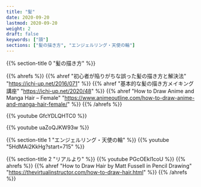 ```yaml
---
title: "髪"
date: 2020-09-20
lastmod: 2020-09-20
weight: 2
draft: false
keywords: ["頭"]
sections: ["髪の描き方", "エンジェルリング・天使の輪"]
---
```


{{% section-title 0 "髪の描き方" %}}


{{% ahrefs %}}
  {{% ahref "初心者が陥りがちな誤った髪の描き方と解決法" "https://ichi-up.net/2016/071" %}}
  {{% ahref "基本的な髪の描き方メイキング講座" "https://ichi-up.net/2020/48" %}}
  {{% ahref "How to Draw Anime and Manga Hair – Female" "https://www.animeoutline.com/how-to-draw-anime-and-manga-hair-female/" %}}
{{% /ahrefs %}}

{{% youtube GfcYDLQHTC0 %}}

{{% youtube uaZoQJKW93w %}}

{{% section-title 1 "エンジェルリング・天使の輪" %}}
{{% youtube "5HdMAi2KkHg?start=715" %}}


{{% section-title 2 "リアルより" %}}
{{% youtube PGcOEkl1coU %}}
{{% ahrefs %}}
  {{% ahref "How to Draw Hair by Matt Fussell in Pencil Drawing" "https://thevirtualinstructor.com/how-to-draw-hair.html" %}}
{{% /ahrefs %}}